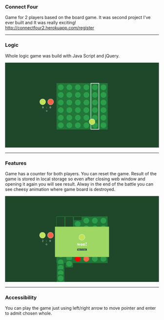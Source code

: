 ### Connect Four

Game for 2 players based on the board game. It was second project I've ever built and It was really exciting!
http://connectfour2.herokuapp.com/register

---

### Logic

Whole logic game was build with Java Script and jQuery.

![img](./images_readme/1.png)

---

### Features

Game has a counter for both players. You can reset the game. Result of the game is stored in local storage so even after closing web window and opening it again you will see result. Alway in the end of the battle you can see cheesy animation where game board is destroyed.

![img](./images_readme/2.png)

---

### Accessibility

You can play the game just using left/right arrow to move pointer and enter to admit chosen whole.
